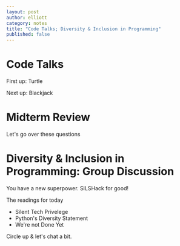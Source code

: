 ```yaml
---
layout: post
author: elliott
category: notes
title: "Code Talks; Diversity & Inclusion in Programming"
published: false
---
```


# Code Talks

First up: Turtle

Next up: Blackjack

# Midterm Review

Let's go over these questions

# Diversity & Inclusion in Programming: Group Discussion

You have a new superpower.  SILSHack for good!

The readings for today

- Silent Tech Privelege
- Python's Diversity Statement
- We're not Done Yet

Circle up & let's chat a bit.